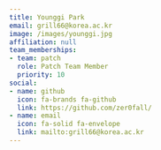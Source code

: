 ```yaml
---
title: Younggi Park
email: grill66@korea.ac.kr
image: /images/younggi.jpg
affiliation: null
team_memberships:
- team: patch
  role: Patch Team Member
  priority: 10
social:
- name: github
  icon: fa-brands fa-github
  link: https://github.com/zer0fall/
- name: email
  icon: fa-solid fa-envelope
  link: mailto:grill66@korea.ac.kr
---
```




